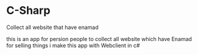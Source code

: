 # C-Sharp
Collect all website that have enamad

this is an app for persion people 
to collect all website which have Enamad for selling things
i make this app with Webclient in c#
